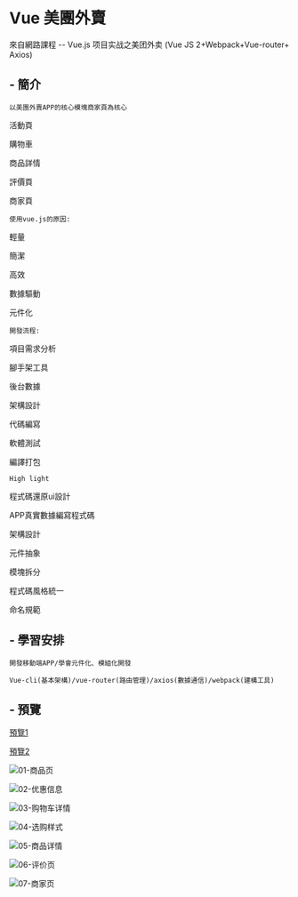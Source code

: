 # Vue 美團外賣

來自網路課程 -- Vue.js 项目实战之美团外卖 (Vue JS 2+Webpack+Vue-router+ Axios)

## - 簡介

`以美團外賣APP的核心模塊商家頁為核心`

活動頁

購物車

商品詳情

評價頁

商家頁

`使用vue.js的原因:`

輕量

簡潔

高效

數據驅動

元件化

`開發流程:`

項目需求分析

腳手架工具

後台數據

架構設計

代碼編寫

軟體測試

編譯打包

`High light`

程式碼還原ui設計

APP真實數據編寫程式碼

架構設計

元件抽象

模塊拆分

程式碼風格統一

命名規範

## - 學習安排

`開發移動端APP/學會元件化、模組化開發`

`Vue-cli(基本架構)/vue-router(路由管理)/axios(數據通信)/webpack(建構工具)`



## - 預覽
[預覽1](https://i.imgur.com/ra6iDex.mp4)

[預覽2](https://i.imgur.com/TPWAyjN.mp4)

![01-商品页](http://bluezyz.com/usr/uploads/2019/10/587669134.png)

![02-优惠信息](http://bluezyz.com/usr/uploads/2019/10/2344939518.png)

![03-购物车详情](http://bluezyz.com/usr/uploads/2019/10/104203074.png)

![04-选购样式](http://bluezyz.com/usr/uploads/2019/10/3358058103.png)

![05-商品详情](http://bluezyz.com/usr/uploads/2019/10/2664403843.png)

![06-评价页](http://bluezyz.com/usr/uploads/2019/10/1336476675.png)

![07-商家页](http://bluezyz.com/usr/uploads/2019/10/656186445.png)
